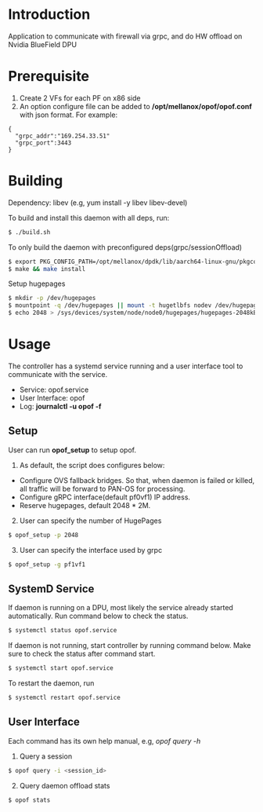 # Introduction

Application to communicate with firewall via grpc, and do HW offload on Nvidia
BlueField DPU

# Prerequisite

1. Create 2 VFs for each PF on x86 side
2. An option configure file can be added to __/opt/mellanox/opof/opof.conf__
with json format. For example:

```
{
  "grpc_addr":"169.254.33.51"
  "grpc_port":3443
}
```

# Building

Dependency:
    libev (e.g, yum install -y libev libev-devel)

To build and install this daemon with all deps, run:
```sh
$ ./build.sh
```

To only build the daemon with preconfigured deps(grpc/sessionOffload)
```sh
$ export PKG_CONFIG_PATH=/opt/mellanox/dpdk/lib/aarch64-linux-gnu/pkgconfig/
$ make && make install
```
Setup hugepages
```sh
$ mkdir -p /dev/hugepages
$ mountpoint -q /dev/hugepages || mount -t hugetlbfs nodev /dev/hugepages
$ echo 2048 > /sys/devices/system/node/node0/hugepages/hugepages-2048kB/nr_hugepages
```

# Usage
The controller has a systemd service running and a user interface tool to
communicate with the service.

* Service: opof.service
* User Interface: opof
* Log: __journalctl -u opof -f__

## Setup

User can run __opof_setup__ to setup opof.

1. As default, the script does configures below:
* Configure OVS fallback bridges. So that, when daemon is failed or killed,
  all traffic will be forward to PAN-OS for processing.
* Configure gRPC interface(default pf0vf1) IP address.
* Reserve hugepages, default 2048 * 2M.

2. User can specify the number of HugePages
```sh
$ opof_setup -p 2048
```
3. User can specify the interface used by grpc
```sh
$ opof_setup -g pf1vf1
```

## SystemD Service

If daemon is running on a DPU, most likely the service already started
automatically. Run command below to check the status.

```sh
$ systemctl status opof.service
```

If daemon is not running, start controller by running command below.
Make sure to check the status after command start.

```sh
$ systemctl start opof.service
```

To restart the daemon, run

```sh
$ systemctl restart opof.service
```
## User Interface

Each command has its own help manual, e.g, _opof query -h_

1. Query a session

```sh
$ opof query -i <session_id>
```

2. Query daemon offload stats

```sh
$ opof stats
```
